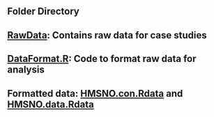 ## Folder Directory

## [RawData](./DataFormat/RawData): Contains raw data for case studies
## [DataFormat.R](.DataFormat/DataFormat.R): Code to format raw data for analysis
## Formatted data: [HMSNO.con.Rdata](./DataFormat/HMSNO.con.Rdata) and [HMSNO.data.Rdata](./DataFormat/HMSNO.data.Rdata)
